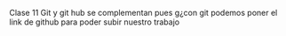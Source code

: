 Clase 11
Git y git hub se complementan pues g¿con git podemos poner el link de github para poder subir nuestro trabajo 
